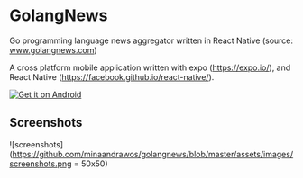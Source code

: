 # GolangNews
Go programming language news aggregator written in React Native (source: www.golangnews.com)

A cross platform mobile application written with expo (https://expo.io/), and React Native (https://facebook.github.io/react-native/).

[![Get it on Android](https://github.com/steverichey/google-play-badge-svg/blob/master/img/en_get.svg)](https://play.google.com/store/apps/details?id=com.minaandrawos.golangnews)

## Screenshots

![screenshots](https://github.com/minaandrawos/golangnews/blob/master/assets/images/screenshots.png = 50x50)

